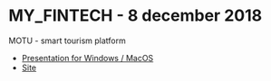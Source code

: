 # MY_FINTECH - 8 december 2018

MOTU - smart tourism platform

* [Presentation for Windows / MacOS](https://github.com/mike-petrov/hackatons/tree/master/MY_FINTECH%20-%208%20december%202018/Presentation)
* [Site](https://github.com/mike-petrov/hackatons/tree/master/MY_FINTECH%20-%208%20december%202018/Site)